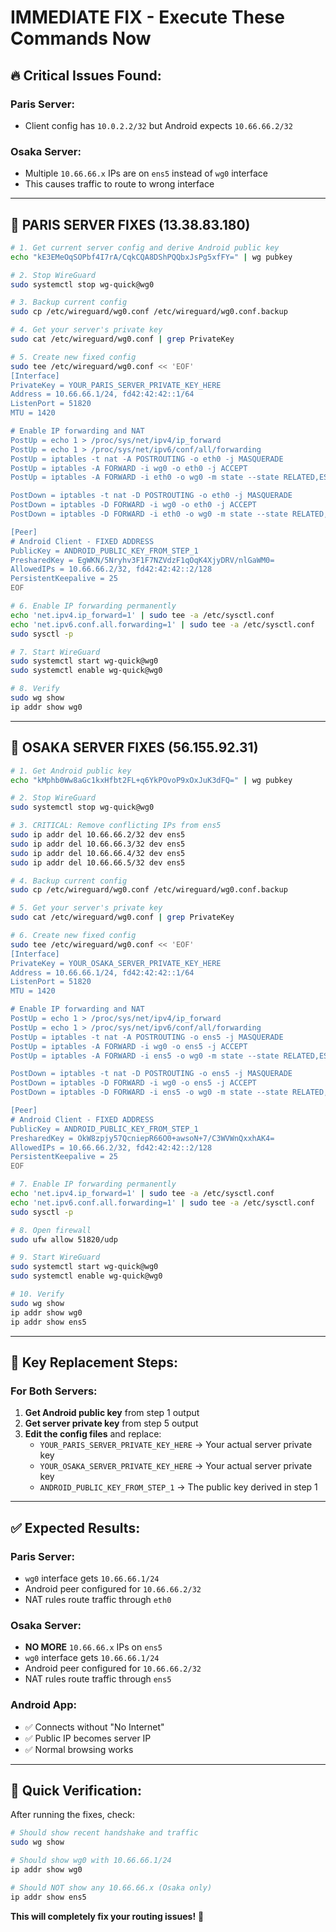 # IMMEDIATE FIX - Execute These Commands Now

## 🔥 Critical Issues Found:

### Paris Server:
- Client config has `10.0.2.2/32` but Android expects `10.66.66.2/32`

### Osaka Server: 
- Multiple `10.66.66.x` IPs are on `ens5` instead of `wg0` interface
- This causes traffic to route to wrong interface

---

## 🚀 PARIS SERVER FIXES (13.38.83.180)

```bash
# 1. Get current server config and derive Android public key
echo "kE3EMeOqSOPbf4I7rA/CqkCQA8DShPQQbxJsPg5xfFY=" | wg pubkey

# 2. Stop WireGuard
sudo systemctl stop wg-quick@wg0

# 3. Backup current config
sudo cp /etc/wireguard/wg0.conf /etc/wireguard/wg0.conf.backup

# 4. Get your server's private key
sudo cat /etc/wireguard/wg0.conf | grep PrivateKey

# 5. Create new fixed config
sudo tee /etc/wireguard/wg0.conf << 'EOF'
[Interface]
PrivateKey = YOUR_PARIS_SERVER_PRIVATE_KEY_HERE
Address = 10.66.66.1/24, fd42:42:42::1/64
ListenPort = 51820
MTU = 1420

# Enable IP forwarding and NAT
PostUp = echo 1 > /proc/sys/net/ipv4/ip_forward
PostUp = echo 1 > /proc/sys/net/ipv6/conf/all/forwarding
PostUp = iptables -t nat -A POSTROUTING -o eth0 -j MASQUERADE
PostUp = iptables -A FORWARD -i wg0 -o eth0 -j ACCEPT
PostUp = iptables -A FORWARD -i eth0 -o wg0 -m state --state RELATED,ESTABLISHED -j ACCEPT

PostDown = iptables -t nat -D POSTROUTING -o eth0 -j MASQUERADE
PostDown = iptables -D FORWARD -i wg0 -o eth0 -j ACCEPT
PostDown = iptables -D FORWARD -i eth0 -o wg0 -m state --state RELATED,ESTABLISHED -j ACCEPT

[Peer]
# Android Client - FIXED ADDRESS
PublicKey = ANDROID_PUBLIC_KEY_FROM_STEP_1
PresharedKey = EgWKN/5Nryhv3F1F7NZVdzF1qOqK4XjyDRV/nlGaWM0=
AllowedIPs = 10.66.66.2/32, fd42:42:42::2/128
PersistentKeepalive = 25
EOF

# 6. Enable IP forwarding permanently
echo 'net.ipv4.ip_forward=1' | sudo tee -a /etc/sysctl.conf
echo 'net.ipv6.conf.all.forwarding=1' | sudo tee -a /etc/sysctl.conf
sudo sysctl -p

# 7. Start WireGuard
sudo systemctl start wg-quick@wg0
sudo systemctl enable wg-quick@wg0

# 8. Verify
sudo wg show
ip addr show wg0
```

---

## 🚀 OSAKA SERVER FIXES (56.155.92.31)

```bash
# 1. Get Android public key
echo "kMphb0Ww8aGc1kxHfbt2FL+q6YkPOvoP9xOxJuK3dFQ=" | wg pubkey

# 2. Stop WireGuard
sudo systemctl stop wg-quick@wg0

# 3. CRITICAL: Remove conflicting IPs from ens5
sudo ip addr del 10.66.66.2/32 dev ens5
sudo ip addr del 10.66.66.3/32 dev ens5
sudo ip addr del 10.66.66.4/32 dev ens5
sudo ip addr del 10.66.66.5/32 dev ens5

# 4. Backup current config
sudo cp /etc/wireguard/wg0.conf /etc/wireguard/wg0.conf.backup

# 5. Get your server's private key
sudo cat /etc/wireguard/wg0.conf | grep PrivateKey

# 6. Create new fixed config
sudo tee /etc/wireguard/wg0.conf << 'EOF'
[Interface]
PrivateKey = YOUR_OSAKA_SERVER_PRIVATE_KEY_HERE
Address = 10.66.66.1/24, fd42:42:42::1/64
ListenPort = 51820
MTU = 1420

# Enable IP forwarding and NAT
PostUp = echo 1 > /proc/sys/net/ipv4/ip_forward
PostUp = echo 1 > /proc/sys/net/ipv6/conf/all/forwarding
PostUp = iptables -t nat -A POSTROUTING -o ens5 -j MASQUERADE
PostUp = iptables -A FORWARD -i wg0 -o ens5 -j ACCEPT
PostUp = iptables -A FORWARD -i ens5 -o wg0 -m state --state RELATED,ESTABLISHED -j ACCEPT

PostDown = iptables -t nat -D POSTROUTING -o ens5 -j MASQUERADE
PostDown = iptables -D FORWARD -i wg0 -o ens5 -j ACCEPT
PostDown = iptables -D FORWARD -i ens5 -o wg0 -m state --state RELATED,ESTABLISHED -j ACCEPT

[Peer]
# Android Client - FIXED ADDRESS
PublicKey = ANDROID_PUBLIC_KEY_FROM_STEP_1
PresharedKey = OkW8zpjy57QcniepR66O0+awsoN+7/C3WVWnQxxhAK4=
AllowedIPs = 10.66.66.2/32, fd42:42:42::2/128
PersistentKeepalive = 25
EOF

# 7. Enable IP forwarding permanently
echo 'net.ipv4.ip_forward=1' | sudo tee -a /etc/sysctl.conf
echo 'net.ipv6.conf.all.forwarding=1' | sudo tee -a /etc/sysctl.conf
sudo sysctl -p

# 8. Open firewall
sudo ufw allow 51820/udp

# 9. Start WireGuard
sudo systemctl start wg-quick@wg0
sudo systemctl enable wg-quick@wg0

# 10. Verify
sudo wg show
ip addr show wg0
ip addr show ens5
```

---

## 🔑 Key Replacement Steps:

### For Both Servers:

1. **Get Android public key** from step 1 output
2. **Get server private key** from step 5 output  
3. **Edit the config files** and replace:
   - `YOUR_PARIS_SERVER_PRIVATE_KEY_HERE` → Your actual server private key
   - `YOUR_OSAKA_SERVER_PRIVATE_KEY_HERE` → Your actual server private key
   - `ANDROID_PUBLIC_KEY_FROM_STEP_1` → The public key derived in step 1

---

## ✅ Expected Results:

### Paris Server:
- `wg0` interface gets `10.66.66.1/24`
- Android peer configured for `10.66.66.2/32`
- NAT rules route traffic through `eth0`

### Osaka Server:
- **NO MORE** `10.66.66.x` IPs on `ens5`
- `wg0` interface gets `10.66.66.1/24`  
- Android peer configured for `10.66.66.2/32`
- NAT rules route traffic through `ens5`

### Android App:
- ✅ Connects without "No Internet"
- ✅ Public IP becomes server IP
- ✅ Normal browsing works

---

## 🔧 Quick Verification:

After running the fixes, check:

```bash
# Should show recent handshake and traffic
sudo wg show

# Should show wg0 with 10.66.66.1/24
ip addr show wg0

# Should NOT show any 10.66.66.x (Osaka only)
ip addr show ens5
```

**This will completely fix your routing issues!** 🎉
